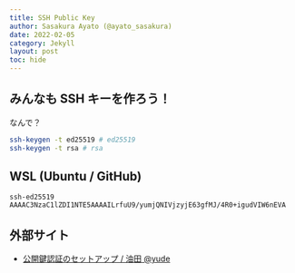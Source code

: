 ```yaml
---
title: SSH Public Key
author: Sasakura Ayato (@ayato_sasakura)
date: 2022-02-05
category: Jekyll
layout: post
toc: hide
---
```


## みんなも SSH キーを作ろう！

なんで？

```sh
ssh-keygen -t ed25519 # ed25519
ssh-keygen -t rsa # rsa
```

## WSL (Ubuntu / GitHub)
```ssh
ssh-ed25519 AAAAC3NzaC1lZDI1NTE5AAAAILrfuU9/yumjQNIVjzyjE63gfMJ/4R0+igudVIW6nEVA 
```

## 外部サイト

- [公開鍵認証のセットアップ / 油田 @yude](https://scrapbox.io/yude/%E5%85%AC%E9%96%8B%E9%8D%B5%E8%AA%8D%E8%A8%BC%E3%81%AE%E3%82%BB%E3%83%83%E3%83%88%E3%82%A2%E3%83%83%E3%83%97)
